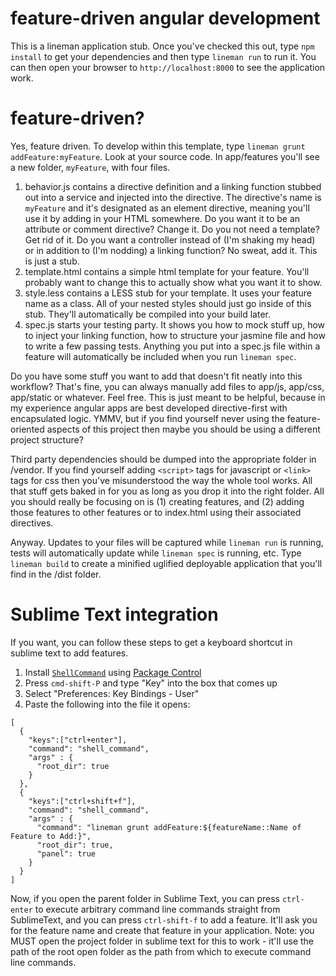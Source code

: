# feature-driven angular development
This is a lineman application stub. Once you've checked this out, type `npm install` to get your dependencies and then type `lineman run` to run it. You can then open your browser to `http://localhost:8000` to see the application work.

# feature-driven?
Yes, feature driven. To develop within this template, type `lineman grunt addFeature:myFeature`. Look at your source code. In app/features you'll see a new folder, `myFeature`, with four files.

  1. behavior.js contains a directive definition and a linking function stubbed out into a service and injected into the directive. The directive's name is `myFeature` and it's designated as an element directive, meaning you'll use it by adding <my-feature></my-feature> in your HTML somewhere. Do you want it to be an attribute or comment directive? Change it. Do you not need a template? Get rid of it. Do you want a controller instead of (I'm shaking my head) or in addition to (I'm nodding) a linking function? No sweat, add it. This is just a stub.
  1. template.html contains a simple html template for your feature. You'll probably want to change this to actually show what you want it to show.
  1. style.less contains a LESS stub for your template. It uses your feature name as a class. All of your nested styles should just go inside of this stub. They'll automatically be compiled into your build later.
  1. spec.js starts your testing party. It shows you how to mock stuff up, how to inject your linking function, how to structure your jasmine file and how to write a few passing tests. Anything you put into a spec.js file within a feature will automatically be included when you run `lineman spec`.

Do you have some stuff you want to add that doesn't fit neatly into this workflow? That's fine, you can always manually add files to app/js, app/css, app/static or whatever. Feel free. This is just meant to be helpful, because in my experience angular apps are best developed directive-first with encapsulated logic. YMMV, but if you find yourself never using the feature-oriented aspects of this project then maybe you should be using a different project structure?

Third party dependencies should be dumped into the appropriate folder in /vendor. If you find yourself adding `<script>` tags for javascript or `<link>` tags for css then you've misunderstood the way the whole tool works. All that stuff gets baked in for you as long as you drop it into the right folder. All you should really be focusing on is (1) creating features, and (2) adding those features to other features or to index.html using their associated directives.

Anyway. Updates to your files will be captured while `lineman run` is running, tests will automatically update while `lineman spec` is running, etc. Type `lineman build` to create a minified uglified deployable application that you'll find in the /dist folder.

# Sublime Text integration
If you want, you can follow these steps to get a keyboard shortcut in sublime text to add features.

  1. Install [`ShellCommand`](https://github.com/markbirbeck/sublime-text-shell-command) using [Package Control](https://sublime.wbond.net/)
  1. Press `cmd-shift-P` and type "Key" into the box that comes up
  1. Select "Preferences: Key Bindings - User"
  1. Paste the following into the file it opens:
  ```
  [
    {
      "keys":["ctrl+enter"],
      "command": "shell_command",
      "args" : {
        "root_dir": true
      }
    },
    {
      "keys":["ctrl+shift+f"],
      "command": "shell_command",
      "args" : {
        "command": "lineman grunt addFeature:${featureName::Name of Feature to Add:}",
        "root_dir": true,
        "panel": true
      }
    }
  ]
  ```

  Now, if you open the parent folder in Sublime Text, you can press `ctrl-enter` to execute arbitrary command line commands straight from SublimeText, and you can press `ctrl-shift-f` to add a feature. It'll ask you for the feature name and create that feature in your application. Note: you MUST open the project folder in sublime text for this to work - it'll use the path of the root open folder as the path from which to execute command line commands.
